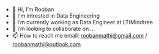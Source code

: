 - 👋 Hi, I’m Rooban
- 👀 I'm intrested in Data Engineering
- 🌱 I’m currently working as Data Engineer at LTIMindtree 
- 💞️ I’m looking to collaborate on ...
- 📫 How to reach me  email: roobanmathi@gmail.com / roobanmathi@outlook.com


<!---
Rooban1030/Rooban1030 is a ✨ special ✨ repository because its `README.md` (this file) appears on your GitHub profile.
You can click the Preview link to take a look at your changes.
--->
